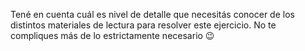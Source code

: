 Tené en cuenta cuál es nivel de detalle que necesitás conocer de los distintos materiales de lectura para resolver este ejercicio. No te compliques más de lo estrictamente necesario :wink: